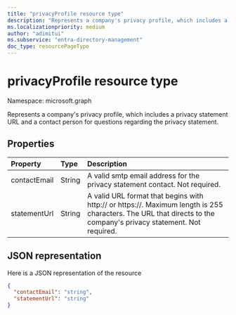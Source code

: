```yaml
---
title: "privacyProfile resource type"
description: "Represents a company's privacy profile, which includes a privacy statement URL and a contact person for questions regarding the privacy statement."
ms.localizationpriority: medium
author: "adimitui"
ms.subservice: "entra-directory-management"
doc_type: resourcePageType
---
```


# privacyProfile resource type

Namespace: microsoft.graph

Represents a company's privacy profile, which includes a privacy statement URL and a contact person for questions regarding the privacy statement.

## Properties
| Property   | Type|Description|
|:---------------|:--------|:----------|
|contactEmail|String| A valid smtp email address for the privacy statement contact. Not required.|
|statementUrl|String| A valid URL format that begins with http:// or https://. Maximum length is 255 characters. The URL that directs to the company's privacy statement. Not required.|

## JSON representation

Here is a JSON representation of the resource

<!-- {
  "blockType": "resource",
  "optionalProperties": [

  ],
  "@odata.type": "microsoft.graph.privacyProfile"
}-->

```json
{
  "contactEmail": "string",
  "statementUrl": "string"
}
```

